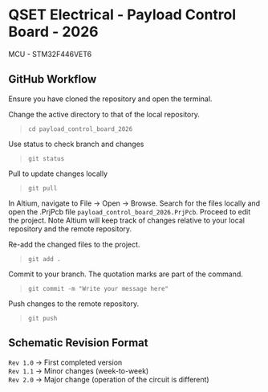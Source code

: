# QSET Electrical - Payload Control Board - 2026

MCU - STM32F446VET6

## GitHub Workflow

Ensure you have cloned the repository and open the terminal.

Change the active directory to that of the local repository. 
>`cd payload_control_board_2026`

Use status to check branch and changes
>`git status` 

Pull to update changes locally
>`git pull`

In Altium, navigate to File -> Open -> Browse. Search for the files locally and open the .PrjPcb file 
`payload_control_board_2026.PrjPcb`. Proceed to edit the project. Note Altium will keep track of changes relative to your local repository and the remote repository.

Re-add the changed files to the project. 
>`git add .`

Commit to your branch. The quotation marks are part of the command.
>`git commit -m "Write your message here"`

Push changes to the remote repository.
>`git push`

## Schematic Revision Format

`Rev 1.0` -> First completed version\
`Rev 1.1` -> Minor changes (week-to-week)\
`Rev 2.0` -> Major change (operation of the circuit is different) 
